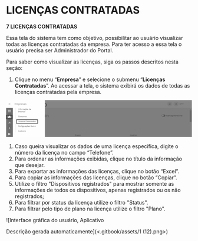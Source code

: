 # LICENÇAS CONTRATADAS

**7 LICENÇAS CONTRATADAS**

Essa tela do sistema tem como objetivo, possibilitar ao usuário visualizar todas as licenças contratadas da empresa. Para ter acesso a essa tela o usuário precisa ser Administrador do Portal.

Para saber como visualizar as licenças, siga os passos descritos nesta seção:

1. Clique no menu “**Empresa**” e selecione o submenu “**Licenças Contratadas**”. Ao acessar a tela, o sistema exibirá os dados de todas as licenças contratadas pela empresa.

![](<.gitbook/assets/0 (13).png>)

1. Caso queira visualizar os dados de uma licença específica, digite o número da licença no campo “Telefone”.
2. Para ordenar as informações exibidas, clique no título da informação que desejar.
3. Para exportar as informações das licenças, clique no botão “Excel”.
4. Para copiar as informações das licenças, clique no botão “Copiar”.
5. Utilize o filtro "Dispositivos registrados" para mostrar somente as informações de todos os dispositivos, apenas registrados ou os não registrados;
6. Para filtrar por status da licença utilize o filtro "Status".
7. Para filtrar pelo tipo de plano na licença utilize o filtro "Plano".

![Interface gráfica do usuário, Aplicativo

Descrição gerada automaticamente](<.gitbook/assets/1 (12).png>)
